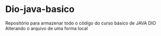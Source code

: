 # Dio-java-basico
Repositório para armazenar todo o código do curso básico de JAVA DIO
Alterando o arquivo de uma forma local
